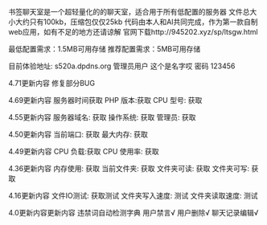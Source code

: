 书签聊天室是一个超轻量化的的聊天室，适合用于所有低配置的服务器
文件总大小大约只有100kb，压缩包仅仅25kb
代码由本人和AI共同完成，作为第一款自制web应用，如有不足的地方还请谅解
官网下载http://945202.xyz/sp/ltsgw.html

最低配置需求：1.5MB可用存储
推荐配置需求：5MB可用存储

目前体验地址:
s520a.dpdns.org
管理员用户
这个是名字哎
密码
123456

4.71更新内容
修复部分BUG

4.69更新内容
服务器时间获取
PHP 版本:获取
CPU 型号: 获取

4.55更新内容
服务器域名: 获取
操作系统: 获取
管理员: 获取

4.50更新内容
当前端口: 获取
最大内存: 获取

4.49更新内容
CPU 负载:获取
CPU 使用率: 获取

4.36更新内容
内存使用: 获取
当前文件夹: 获取
文件夹可读: 获取
文件夹可写: 获取

4.16更新内容
文件IO测试: 获取测试
文件夹写入速度: 测试
文件夹读取速度: 测试

4.0更新内容更新内容
违禁词自动检测字典
用户禁言√
用户删除√
聊天记录编辑√

